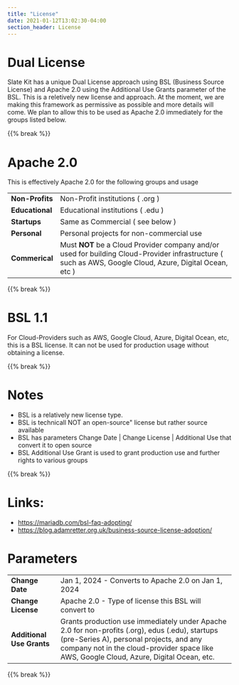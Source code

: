 ```yaml
---
title: "License"
date: 2021-01-12T13:02:30-04:00
section_header: License
---
```



# Dual License
Slate Kit has a unique Dual License approach using BSL (Business Source License) and Apache 2.0 using the Additional Use Grants parameter of the BSL. This is a reletively new license and approach. At the moment, we are making this framework as permissive as possible and more details will come. We plan to allow this to be used as Apache 2.0 immediately for the groups listed below.

{{% break %}}

# Apache 2.0
This is effectively Apache 2.0 for the following groups and usage

<table class="table table-bordered table-striped">
    <tr><td><strong>Non-Profits</strong></td><td> Non-Profit institutions ( .org ) </td></tr>
    <tr><td><strong>Educational</strong></td><td>Educational institutions ( .edu ) </td></tr>
    <tr><td><strong>Startups</strong></td><td>Same as Commercial ( see below ) </td></tr>
    <tr><td><strong>Personal</strong></td><td>Personal projects for non-commercial use</td></tr>
    <tr><td><strong>Commerical</strong></td><td>Must <strong>NOT</strong> be a Cloud Provider company and/or used for building Cloud-Provider infrastructure ( such as AWS, Google Cloud, Azure, Digital Ocean, etc )</td></tr>
</table>


{{% break %}}

# BSL 1.1 
For Cloud-Providers such as AWS, Google Cloud, Azure, Digital Ocean, etc, this is a BSL license. 
It can not be used for production usage without obtaining a license.

{{% break %}}

# Notes
- BSL is a relatively new license type.
- BSL is technicall NOT an open-source" license but rather source available
- BSL has parameters Change Date | Change License | Additional Use that convert it to open source
- BSL Additional Use Grant is used to grant production use and further rights to various groups

{{% break %}}

# Links:
- https://mariadb.com/bsl-faq-adopting/
- https://blog.adamretter.org.uk/business-source-license-adoption/

# Parameters
<table class="table table-bordered table-striped">
    <tr><td><strong>Change Date</strong></td><td> Jan 1, 2024 - Converts to Apache 2.0 on Jan 1, 2024</td></tr>
    <tr><td><strong>Change License</strong></td><td>Apache 2.0 - Type of license this BSL will convert to</td></tr>
    <tr><td><strong>Additional Use Grants</strong></td><td>Grants production use immediately under Apache 2.0 for non-profits (.org), edus (.edu), startups (pre-Series A), personal projects, and any company not in the cloud-provider space like AWS, Google Cloud, Azure, Digital Ocean, etc.</td></tr>
</table>

{{% break %}}

